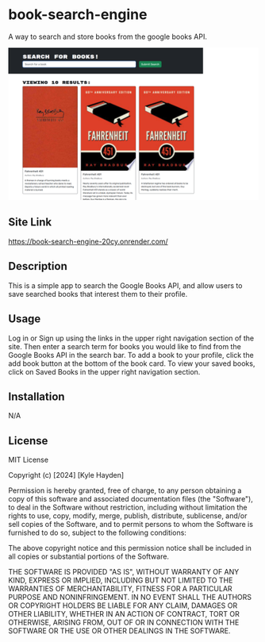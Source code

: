 # book-search-engine
A way to search and store books from the google books API.

![alt text](.//client/src/assets/images/readmeimg.png)

## Site Link
https://book-search-engine-20cy.onrender.com/

## Description
This is a simple app to search the Google Books API, and allow users to save searched books that interest them to their profile.

## Usage
Log in or Sign up using the links in the upper right navigation section of the site. Then enter a search term for books you would like to find from the Google Books API in the search bar. To add a book to your profile, click the add book button at the bottom of the book card. To view your saved books, click on Saved Books in the upper right navigation section.

## Installation

N/A

## License
MIT License

Copyright (c) [2024] [Kyle Hayden]

Permission is hereby granted, free of charge, to any person obtaining a copy
of this software and associated documentation files (the "Software"), to deal
in the Software without restriction, including without limitation the rights
to use, copy, modify, merge, publish, distribute, sublicense, and/or sell
copies of the Software, and to permit persons to whom the Software is
furnished to do so, subject to the following conditions:

The above copyright notice and this permission notice shall be included in all
copies or substantial portions of the Software.

THE SOFTWARE IS PROVIDED "AS IS", WITHOUT WARRANTY OF ANY KIND, EXPRESS OR
IMPLIED, INCLUDING BUT NOT LIMITED TO THE WARRANTIES OF MERCHANTABILITY,
FITNESS FOR A PARTICULAR PURPOSE AND NONINFRINGEMENT. IN NO EVENT SHALL THE
AUTHORS OR COPYRIGHT HOLDERS BE LIABLE FOR ANY CLAIM, DAMAGES OR OTHER
LIABILITY, WHETHER IN AN ACTION OF CONTRACT, TORT OR OTHERWISE, ARISING FROM,
OUT OF OR IN CONNECTION WITH THE SOFTWARE OR THE USE OR OTHER DEALINGS IN THE
SOFTWARE.